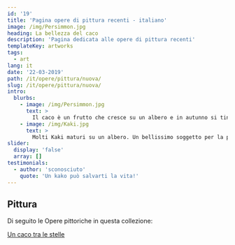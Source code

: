 ```yaml
---
id: '19'
title: 'Pagina opere di pittura recenti - italiano'
image: /img/Persimmon.jpg
heading: La bellezza del caco
description: 'Pagina dedicata alle opere di pittura recenti'
templateKey: artworks
tags:
  - art
lang: it
date: '22-03-2019'
path: /it/opere/pittura/nuova/
slug: /it/opere/pittura/nuova/
intro:
  blurbs:
    - image: /img/Persimmon.jpg
      text: >
        Il caco è un frutto che cresce su un albero e in autunno si tinge di arancio...Quanti poeti ha ispirato?
    - image: /img/Kaki.jpg
      text: >
        Molti Kaki maturi su un albero. Un bellissimo soggetto per la pittura.
slider:
  display: 'false'
  array: []
testimonials:
  - author: 'sconosciuto'
    quote: 'Un kako può salvarti la vita!'
---
```


## Pittura

Di seguito le Opere pittoriche in questa collezione:

[Un caco tra le stelle][19392250]

[19392250]: /it/opere/pittura/nuova/arte-astratta-caco-tra-le-stelle/ 'Un caco tra le stelle'
